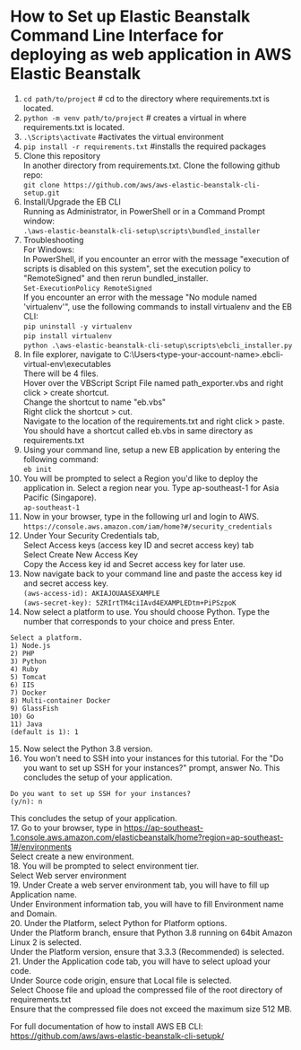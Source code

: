 # How to Set up Elastic Beanstalk Command Line Interface for deploying as web application in AWS Elastic Beanstalk<br/>

1. ```cd path/to/project``` # cd to the directory where requirements.txt is located.<br/>
2. ```python -m venv path/to/project``` # creates a virtual in where requirements.txt is located.<br/>
3. ```.\Scripts\activate``` #activates the virtual environment<br/>
4. ```pip install -r requirements.txt``` #installs the required packages<br/>
5. Clone this repository<br/>
In another directory from requirements.txt. Clone the following github repo:<br/>
```git clone https://github.com/aws/aws-elastic-beanstalk-cli-setup.git```<br/>
6. Install/Upgrade the EB CLI<br/>
Running as Administrator, in PowerShell or in a Command Prompt window:<br/>
```.\aws-elastic-beanstalk-cli-setup\scripts\bundled_installer```<br/>
7. Troubleshooting<br/>
For Windows:<br/>
In PowerShell, if you encounter an error with the message "execution of scripts is disabled on this system", set the execution policy to "RemoteSigned" and then rerun bundled_installer.<br/>
```Set-ExecutionPolicy RemoteSigned```<br/>
If you encounter an error with the message "No module named 'virtualenv'", use the following commands to install virtualenv and the EB CLI:<br/>
```pip uninstall -y virtualenv```<br/>
```pip install virtualenv```<br/>
```python .\aws-elastic-beanstalk-cli-setup\scripts\ebcli_installer.py```<br/>
8. In file explorer, navigate to C:\Users\<type-your-account-name>\.ebcli-virtual-env\executables<br/>
There will be 4 files.<br/>
Hover over the VBScript Script File named path_exporter.vbs and right click > create shortcut.<br/>
Change the shortcut to name "eb.vbs"<br/>
Right click the shortcut > cut.<br/>
Navigate to the location of the requirements.txt and right click > paste.<br/>
You should have a shortcut called eb.vbs in same directory as requirements.txt<br/>
9. Using your command line, setup a new EB application by entering the following command:<br/>
```eb init```<br/>
10. You will be prompted to select a Region you'd like to deploy the application in. Select a region near you. Type ap-southeast-1 for Asia Pacific (Singapore).<br/>
```ap-southeast-1```
11. Now in your browser, type in the following url and login to AWS.<br/>
```https://console.aws.amazon.com/iam/home?#/security_credentials```<br/>
12. Under Your Security Credentials tab,<br/>
Select Access keys (access key ID and secret access key) tab<br/>
Select Create New Access Key<br/>
Copy the Access key id and Secret access key for later use.<br/>
13. Now navigate back to your command line and paste the access key id and secret access key.<br/>
```(aws-access-id): AKIAJOUAASEXAMPLE```<br/>
```(aws-secret-key): 5ZRIrtTM4ciIAvd4EXAMPLEDtm+PiPSzpoK```</br>
14. Now select a platform to use. You should choose Python. Type the number that corresponds to your choice and press Enter.<br/>
```
Select a platform.
1) Node.js
2) PHP
3) Python
4) Ruby
5) Tomcat
6) IIS
7) Docker
8) Multi-container Docker
9) GlassFish
10) Go
11) Java
(default is 1): 1
```
15. Now select the Python 3.8 version.<br/>
16. You won't need to SSH into your instances for this tutorial. For the "Do you want to set up SSH for your instances?" prompt, answer No. This concludes the setup of your application.<br/>
```
Do you want to set up SSH for your instances?
(y/n): n
```
This concludes the setup of your application. <br/>
17. Go to your browser, type in https://ap-southeast-1.console.aws.amazon.com/elasticbeanstalk/home?region=ap-southeast-1#/environments<br/>
Select create a new environment.<br/>
18. You will be prompted to select environment tier.<br/>
Select Web server environment<br/>
19. Under Create a web server environment tab, you will have to fill up Application name.<br/>
Under Environment information tab, you will have to fill Environment name and Domain.<br/>
20. Under the Platform, select Python for Platform options.<br/>
Under the Platform branch, ensure that Python 3.8 running on 64bit Amazon Linux 2 is selected.<br/>
Under the Platform version, ensure that 3.3.3 (Recommended) is selected.<br/>
21. Under the Application code tab, you will have to select upload your code.<br/>
Under Source code origin, ensure that Local file is selected.<br/>
Select Choose file and upload the compressed file of the root directory of requirements.txt<br/>
Ensure that the compressed file does not exceed the maximum size 512 MB.<br/>

For full documentation of how to install AWS EB CLI: https://github.com/aws/aws-elastic-beanstalk-cli-setupk/<br/>

